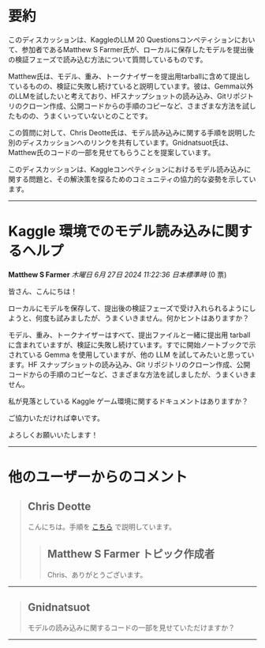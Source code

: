 # 要約 
このディスカッションは、KaggleのLLM 20 Questionsコンペティションにおいて、参加者であるMatthew S Farmer氏が、ローカルに保存したモデルを提出後の検証フェーズで読み込む方法について質問しているものです。

Matthew氏は、モデル、重み、トークナイザーを提出用tarballに含めて提出しているものの、検証に失敗し続けていると説明しています。彼は、Gemma以外のLLMを試したいと考えており、HFスナップショットの読み込み、Gitリポジトリのクローン作成、公開コードからの手順のコピーなど、さまざまな方法を試したものの、うまくいっていないとのことです。

この質問に対して、Chris Deotte氏は、モデル読み込みに関する手順を説明した別のディスカッションへのリンクを共有しています。Gnidnatsuot氏は、Matthew氏のコードの一部を見せてもらうことを提案しています。

このディスカッションは、Kaggleコンペティションにおけるモデル読み込みに関する問題と、その解決策を探るためのコミュニティの協力的な姿勢を示しています。


---
# Kaggle 環境でのモデル読み込みに関するヘルプ

**Matthew S Farmer** *木曜日 6月 27日 2024 11:22:36 日本標準時* (0 票)

皆さん、こんにちは！

ローカルにモデルを保存して、提出後の検証フェーズで受け入れられるようにしようと、何度も試みましたが、うまくいきません。何かヒントはありますか？

モデル、重み、トークナイザーはすべて、提出ファイルと一緒に提出用 tarball に含まれていますが、検証に失敗し続けています。すでに開始ノートブックで示されている Gemma を使用していますが、他の LLM を試してみたいと思っています。HF スナップショットの読み込み、Git リポジトリのクローン作成、公開コードからの手順のコピーなど、さまざまな方法を試しましたが、うまくいきません。

私が見落としている Kaggle ゲーム環境に関するドキュメントはありますか？

ご協力いただければ幸いです。

よろしくお願いいたします！

---

# 他のユーザーからのコメント

> ## Chris Deotte
> 
> こんにちは。手順を [こちら](https://www.kaggle.com/competitions/llm-20-questions/discussion/513759) で説明しています。
> 
> 
> 
> > ## Matthew S Farmer トピック作成者
> > 
> > Chris、ありがとうございます。
> > 
> > 
> > 
---
> ## Gnidnatsuot
> 
> モデルの読み込みに関するコードの一部を見せていただけますか？
> 
> 
> 
--- 

